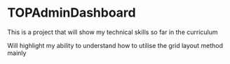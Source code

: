 # TOPAdminDashboard

This is a project that will show my technical skills so far in the curriculum

Will highlight my ability to understand how to utilise the grid layout method mainly
